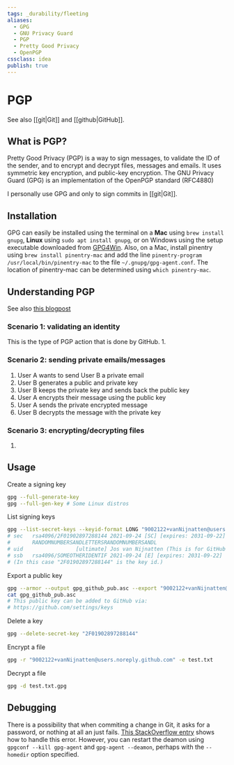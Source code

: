 ```yaml
---
tags: _durability/fleeting
aliases: 
  - GPG
  - GNU Privacy Guard
  - PGP
  - Pretty Good Privacy
  - OpenPGP
cssclass: idea
publish: true
---
```

# PGP
See also [[git|Git]] and [[github|GitHub]].

## What is PGP?
Pretty Good Privacy (PGP) is a way to sign messages, to validate the ID of the sender, and to encrypt and decrypt files, messages and emails. It uses symmetric key encryption, and public-key encryption. The GNU Privacy Guard (GPG) is an implementation of the OpenPGP standard (RFC4880) 

I personally use GPG and only to sign commits in [[git|Git]].

## Installation
GPG can easily be installed using the terminal on a **Mac** using  `brew install gnupg`, **Linux** using `sudo apt install gnupg`, or on Windows using the setup executable downloaded from [GPG4Win](https://gpg4win.org/download.html).
Also, on a Mac, install pinentry using `brew install pinentry-mac` and add the line `pinentry-program /usr/local/bin/pinentry-mac` to the file `~/.gnupg/gpg-agent.conf`. The location of pinentry-mac can be determined using `which pinentry-mac`.

## Understanding PGP
See also [this blogpost](https://www.varonis.com/blog/pgp-encryption)

### Scenario 1: validating an identity
This is the type of PGP action that is done by GitHub.
1.

### Scenario 2: sending private emails/messages
1. User A wants to send User B a private email
2. User B generates a public and private key
3. User B keeps the private key and sends back the public key
4. User A encrypts their message using the public key
5. User A sends the private encrypted message
6. User B decrypts the message with the private key

### Scenario 3: encrypting/decrypting files
1. 

## Usage
Create a signing key
```BASH
gpg --full-generate-key
gpg --full-gen-key # Some Linux distros
```

List signing keys
```BASH
gpg --list-secret-keys --keyid-format LONG "9002122+vanNijnatten@users.noreply.github.com"
# sec   rsa4096/2F01902897288144 2021-09-24 [SC] [expires: 2031-09-22]
#       RANDOMNUMBERSANDLETTERSRANDOMNUMBERSANDL
# uid                 [ultimate] Jos van Nijnatten (This is for GitHub only.) 9002122+vanNijnatten@users.noreply.github.com
# ssb   rsa4096/SOMEOTHERIDENTIF 2021-09-24 [E] [expires: 2031-09-22]
# (In this case "2F01902897288144" is the key id.)
```

Export a public key
```Bash
gpg --armor --output gpg_github_pub.asc --export "9002122+vanNijnatten@users.noreply.github.com"
cat gpg_github_pub.asc
# This public key can be added to GitHub via:
# https://github.com/settings/keys
```

Delete a key
```BASH
gpg --delete-secret-key "2F01902897288144"
```

Encrypt a file
```Bash
gpg -r "9002122+vanNijnatten@users.noreply.github.com" -e test.txt
```

Decrypt a file
```Bash
gpg -d test.txt.gpg
```

## Debugging
There is a possibility that when commiting a change in Git, it asks for a password, or nothing at all an just fails. [This StackOverflow entry](https://stackoverflow.com/questions/41502146/git-gpg-onto-mac-osx-error-gpg-failed-to-sign-the-data) shows how to handle this error. However, you can restart the deamon using `gpgconf --kill gpg-agent` and `gpg-agent --deamon`, perhaps with the `--homedir` option specified.
